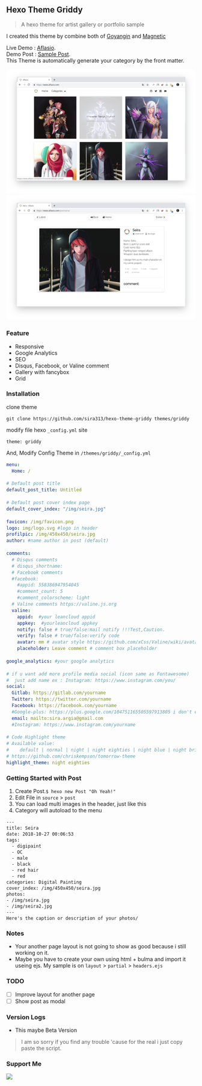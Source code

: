 ## Hexo Theme Griddy

> A hexo theme for artist gallery or portfolio sample

I created this theme by combine both of [Goyangin](https://github.com/g3xx/goyangin) and [Magnetic](https://github.com/g3xx/goyangin)

Live Demo : [Aflasio](https://aflasio.netlify.com). <br />
Demo Post : [Sample Post](https://aflasio.netlify.com/post/pepper-carrot-fanart/). <br />
This Theme is automatically generate your category by the front matter. <br />

![demo](ss.png)
![demo2](ss2.png)

### Feature
 - Responsive 
 - Google Analytics
 - SEO
 - Disqus, Facebook, or Valine comment
 - Gallery with fancybox
 - Grid
### Installation
clone theme

    git clone https://github.com/sira313/hexo-theme-griddy themes/griddy

modify file hexo `_config.yml` site

    theme: griddy

And, Modify Config Theme in `/themes/griddy/_config.yml`
```yaml
menu:
  Home: /

# Default post title
default_post_title: Untitled

# Default post cover index page
default_cover_index: "/img/seira.jpg"

favicon: /img/favicon.png
logo: img/logo.svg #logo in header
profilpic: /img/450x450/seira.jpg
author: #name author in post (default)

comments:
  # Disqus comments
  # disqus_shortname:
  # Facebook comments
  #facebook:
    #appid: 558386947954045
    #comment_count: 5
    #comment_colorscheme: light
  # Valine comments https://valine.js.org
  valine:
    appid:  #your leancloud appid
    appkey:  #yourleancloud appkey
    notify: false # true/false:mail notify !!!Test,Caution.
    verify: false # true/false:verify code
    avatar: mm # avatar style https://github.com/xCss/Valine/wiki/avatar-setting-for-valine
    placeholder: Leave comment # comment box placeholder
    
google_analytics: #your google analytics

# if u want add more profile media social (icon same as Fontawesome)
#  just add name ex : Instagram: https://www.instagram.com/you/
social:
  Gitlab: https://gitlab.com/yourname
  Twitter: https://twitter.com/yourname
  Facebook: https://facebook.com/yourname
  #Google-plus: https://plus.google.com/104751165505597913805 i don't event know why i keep this, i just love g+ forever
  email: mailto:sira.argia@gmail.com
  #Instagram: https://www.instagram.com/yourname

# Code Highlight theme
# Available value:
#    default | normal | night | night eighties | night blue | night bright
# https://github.com/chriskempson/tomorrow-theme
highlight_theme: night eighties

```
### Getting Started with Post
1. Create Post.`$ hexo new Post "Oh Yeah!"`
2. Edit File in `source` > `post`
3. You can load multi images in the header, just like this
4. Category will autoload to the menu
```
---
title: Seira
date: 2018-10-27 00:06:53
tags: 
  - digipaint
  - OC
  - male
  - black
  - red hair
  - red
categories: Digital Painting
cover_index: /img/450x450/seira.jpg
photos: 
- /img/seira.jpg
- /img/seira2.jpg
---
Here's the caption or description of your photos/

```
### Notes

- Your another page layout is not going to show as good because i still working on it.
- Maybe you have to create your own using html + bulma and import it useing ejs. My sample is on `layout` > `partial` > `headers.ejs`

### TODO

- [ ] Improve layout for another page
- [ ] Show post as modal

### Version Logs

- This maybe Beta Version 
> I am so sorry if you find any trouble 'cause for the real i just copy paste the script.
### Support Me

[![](https://i.ibb.co/BKRhBpK/paypal-donate-button-high-quality-png.png)](https://paypal.me/aflasio)